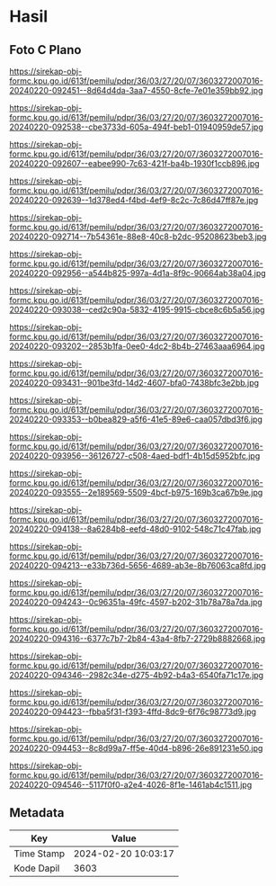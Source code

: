 # Hasil

## Foto C Plano

https://sirekap-obj-formc.kpu.go.id/613f/pemilu/pdpr/36/03/27/20/07/3603272007016-20240220-092451--8d64d4da-3aa7-4550-8cfe-7e01e359bb92.jpg

https://sirekap-obj-formc.kpu.go.id/613f/pemilu/pdpr/36/03/27/20/07/3603272007016-20240220-092538--cbe3733d-605a-494f-beb1-01940959de57.jpg

https://sirekap-obj-formc.kpu.go.id/613f/pemilu/pdpr/36/03/27/20/07/3603272007016-20240220-092607--eabee990-7c63-421f-ba4b-1930f1ccb896.jpg

https://sirekap-obj-formc.kpu.go.id/613f/pemilu/pdpr/36/03/27/20/07/3603272007016-20240220-092639--1d378ed4-f4bd-4ef9-8c2c-7c86d47ff87e.jpg

https://sirekap-obj-formc.kpu.go.id/613f/pemilu/pdpr/36/03/27/20/07/3603272007016-20240220-092714--7b54361e-88e8-40c8-b2dc-95208623beb3.jpg

https://sirekap-obj-formc.kpu.go.id/613f/pemilu/pdpr/36/03/27/20/07/3603272007016-20240220-092956--a544b825-997a-4d1a-8f9c-90664ab38a04.jpg

https://sirekap-obj-formc.kpu.go.id/613f/pemilu/pdpr/36/03/27/20/07/3603272007016-20240220-093038--ced2c90a-5832-4195-9915-cbce8c6b5a56.jpg

https://sirekap-obj-formc.kpu.go.id/613f/pemilu/pdpr/36/03/27/20/07/3603272007016-20240220-093202--2853b1fa-0ee0-4dc2-8b4b-27463aaa6964.jpg

https://sirekap-obj-formc.kpu.go.id/613f/pemilu/pdpr/36/03/27/20/07/3603272007016-20240220-093431--901be3fd-14d2-4607-bfa0-7438bfc3e2bb.jpg

https://sirekap-obj-formc.kpu.go.id/613f/pemilu/pdpr/36/03/27/20/07/3603272007016-20240220-093353--b0bea829-a5f6-41e5-89e6-caa057dbd3f6.jpg

https://sirekap-obj-formc.kpu.go.id/613f/pemilu/pdpr/36/03/27/20/07/3603272007016-20240220-093956--36126727-c508-4aed-bdf1-4b15d5952bfc.jpg

https://sirekap-obj-formc.kpu.go.id/613f/pemilu/pdpr/36/03/27/20/07/3603272007016-20240220-093555--2e189569-5509-4bcf-b975-169b3ca67b9e.jpg

https://sirekap-obj-formc.kpu.go.id/613f/pemilu/pdpr/36/03/27/20/07/3603272007016-20240220-094138--8a6284b8-eefd-48d0-9102-548c71c47fab.jpg

https://sirekap-obj-formc.kpu.go.id/613f/pemilu/pdpr/36/03/27/20/07/3603272007016-20240220-094213--e33b736d-5656-4689-ab3e-8b76063ca8fd.jpg

https://sirekap-obj-formc.kpu.go.id/613f/pemilu/pdpr/36/03/27/20/07/3603272007016-20240220-094243--0c96351a-49fc-4597-b202-31b78a78a7da.jpg

https://sirekap-obj-formc.kpu.go.id/613f/pemilu/pdpr/36/03/27/20/07/3603272007016-20240220-094316--6377c7b7-2b84-43a4-8fb7-2729b8882668.jpg

https://sirekap-obj-formc.kpu.go.id/613f/pemilu/pdpr/36/03/27/20/07/3603272007016-20240220-094346--2982c34e-d275-4b92-b4a3-6540fa71c17e.jpg

https://sirekap-obj-formc.kpu.go.id/613f/pemilu/pdpr/36/03/27/20/07/3603272007016-20240220-094423--fbba5f31-f393-4ffd-8dc9-6f76c98773d9.jpg

https://sirekap-obj-formc.kpu.go.id/613f/pemilu/pdpr/36/03/27/20/07/3603272007016-20240220-094453--8c8d99a7-ff5e-40d4-b896-26e891231e50.jpg

https://sirekap-obj-formc.kpu.go.id/613f/pemilu/pdpr/36/03/27/20/07/3603272007016-20240220-094546--5117f0f0-a2e4-4026-8f1e-1461ab4c1511.jpg


## Metadata

| Key        | Value               |
| ---------- | ------------------- |
| Time Stamp | 2024-02-20 10:03:17 |
| Kode Dapil | 3603                |



